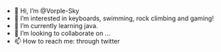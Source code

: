 - 👋 Hi, I’m @Vorple-Sky
- 👀 I’m interested in keyboards, swimming, rock climbing and gaming!
- 🌱 I’m currently learning java.
- 💞️ I’m looking to collaborate on ...
- 📫 How to reach me: through twitter

<!---
Vorple-Sky/Vorple-Sky is a ✨ special ✨ repository because its `README.md` (this file) appears on your GitHub profile.
You can click the Preview link to take a look at your changes.
--->

